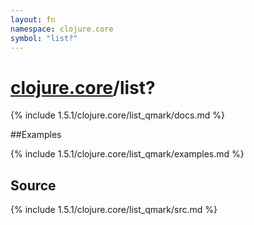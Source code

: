 ```yaml
---
layout: fn
namespace: clojure.core
symbol: "list?"
---
```


# [clojure.core](../)/list?

{% include 1.5.1/clojure.core/list_qmark/docs.md %}

##Examples

{% include 1.5.1/clojure.core/list_qmark/examples.md %}
## Source
{% include 1.5.1/clojure.core/list_qmark/src.md %}

